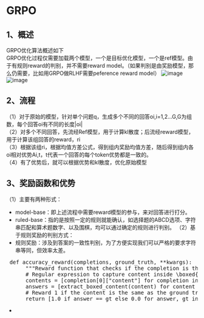 # GRPO
## 1、概述
GRPO优化算法概述如下  
GRPO优化过程仅需要加载两个模型，一个是目标优化模型，一个是ref模型。由于有规则reward的判别，并不需要reward model。（如果判别是由奖励模型，那么仍需要，比如用GRPO做RLHF需要peference reward model）
![image](https://github.com/user-attachments/assets/55ca4e65-6777-4f37-8409-3ce5378081ef)
![image](https://github.com/user-attachments/assets/da0bb7dd-0772-48d7-8f65-5a1569320dbd)
## 2、流程  
（1）对于原始的模型，针对单个问题q，生成多个不同的回答oi,i=1,2...G,G为组数，每个回答oi有不同的长度|oi|  
（2）对多个不同回答，先流经Ref模型，用于计算kl散度；后流经reward模型，用于计算该组回答的reward，ri  
（3）根据该组ri，根据均值方差公式，得到组内奖励均值方差，随后得到组内各oi相对优势Ai,t，t代表一个回答的每个token优势都是一致的。  
（4）有了优势后，就可以根据优势和kl散度，优化原始模型  
## 3、奖励函数和优势  
（1）主要有两种形式：
- model-base：即上述流程中需要reward模型的参与，来对回答进行打分。
- ruled-base：指的是按照一定的规则就能确认，如选择题的ABCD选项、字符串匹配和算术题数字、以及围棋，均可以通过确定的规则进行判别。
（2）基于规则奖励的判别方式：
- 规则奖励：涉及到答案的一致性判别，为了方便实现我们可以严格的要求字符串等同，但效率太差。
<pre> def accuracy_reward(completions, ground_truth, **kwargs):
      """Reward function that checks if the completion is the same as the ground truth."""
      # Regular expression to capture content inside \boxed{}
      contents = [completion[0]["content"] for completion in completions]
      answers = [extract_boxed_content(content) for content in contents]
      # Reward 1 if the content is the same as the ground truth, 0 otherwise
      return [1.0 if answer == gt else 0.0 for answer, gt in zip(answers, ground_truth)]</pre>  
- 
